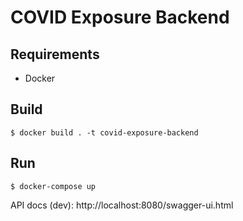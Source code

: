 # COVID Exposure Backend
## Requirements
- Docker
## Build
```
$ docker build . -t covid-exposure-backend
```
## Run
```
$ docker-compose up
```
API docs (dev): http://localhost:8080/swagger-ui.html
